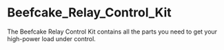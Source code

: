 Beefcake_Relay_Control_Kit
==========================

The Beefcake Relay Control Kit contains all the parts you need to get your high-power load under control.
